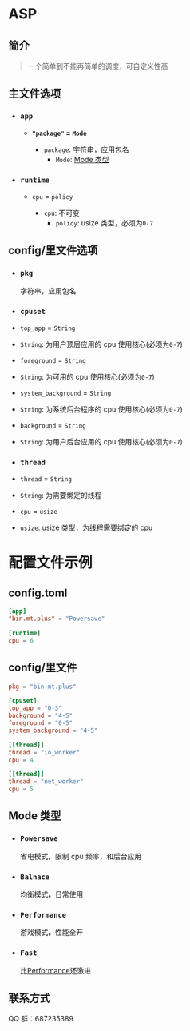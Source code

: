 # **ASP**

## 简介

> 一个简单到不能再简单的调度，可自定义性高

## 主文件选项

- ### `app`

  - **`"package"` = `Mode`**

    - `package`: 字符串，应用包名
      - `Mode`: [Mode 类型](#Mode类型)

- ### `runtime`

  - `cpu` = `policy`

    - `cpu`: 不可变
      - `policy`: usize 类型，必须为`0-7`

## config/里文件选项

- ### `pkg`
  字符串，应用包名
- ### `cpuset`

- `top_app` = `String`
- `String`: 为用户顶层应用的 cpu 使用核心(必须为`0-7`)

- `foreground` = `String`
- `String`: 为可用的 cpu 使用核心(必须为`0-7`)

- `system_background` = `String`
- `String`: 为系统后台程序的 cpu 使用核心(必须为`0-7`)

- `background` = `String`
- `String`: 为用户后台应用的 cpu 使用核心(必须为`0-7`)

- ### `thread`

- `thread` = `String`
- `String`: 为需要绑定的线程

- `cpu` = `usize`
- `usize`: usize 类型，为线程需要绑定的 cpu

# 配置文件示例

## config.toml

```toml
[app]
"bin.mt.plus" = "Powersave"

[runtime]
cpu = 6
```

## config/里文件

```toml
pkg = "bin.mt.plus"

[cpuset]
top_app = "0-3"
background = "4-5"
foreground = "0-5"
system_background = "4-5"

[[thread]]
thread = "io_worker"
cpu = 4

[[thread]]
thread = "net_worker"
cpu = 5
```

## Mode 类型

- ### `Powersave`
  省电模式，限制 cpu 频率，和后台应用
- ### `Balnace`
  均衡模式，日常使用
- ### `Performance`
  游戏模式，性能全开
- ### `Fast`
  比[Performance](#Performance)还激进

## 联系方式

QQ 群：687235389
